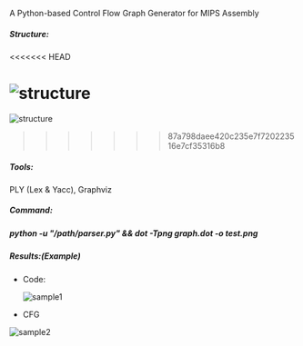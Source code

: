 A Python-based Control Flow Graph Generator for MIPS Assembly

##### Structure:
<<<<<<< HEAD

![structure](D:\Gitwork\Mips2cfg\temp\structure.png)
=======
![structure](../mips2cfg/temp/structure.png)

>>>>>>> 87a798daee420c235e7f720223516e7cf35316b8

##### Tools: 

PLY (Lex & Yacc), Graphviz

##### Command: 

##### python -u "/path/parser.py" && dot -Tpng graph.dot -o test.png

##### Results:(Example)

- Code:

  ![sample1](D:\Gitwork\Mips2cfg\temp\sample1.png)

- CFG

![sample2](D:\Gitwork\Mips2cfg\temp\sample2.png)